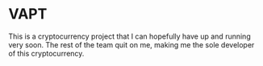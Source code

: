 # VAPT
This is a cryptocurrency project that I can hopefully have up and running very soon. The rest of the team quit on me, making me the sole developer of this cryptocurrency.
